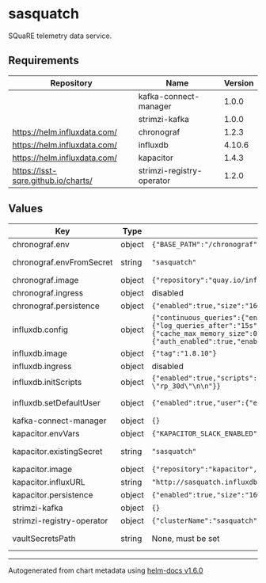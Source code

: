 # sasquatch

SQuaRE telemetry data service.

## Requirements

| Repository | Name | Version |
|------------|------|---------|
|  | kafka-connect-manager | 1.0.0 |
|  | strimzi-kafka | 1.0.0 |
| https://helm.influxdata.com/ | chronograf | 1.2.3 |
| https://helm.influxdata.com/ | influxdb | 4.10.6 |
| https://helm.influxdata.com/ | kapacitor | 1.4.3 |
| https://lsst-sqre.github.io/charts/ | strimzi-registry-operator | 1.2.0 |

## Values

| Key | Type | Default | Description |
|-----|------|---------|-------------|
| chronograf.env | object | `{"BASE_PATH":"/chronograf","CUSTOM_AUTO_REFRESH":"1s=1000","HOST_PAGE_DISABLED":true}` | Chronograf environment variables. |
| chronograf.envFromSecret | string | `"sasquatch"` | Chronograf secrets, expected keys generic_client_id, generic_client_secret and token_secret. |
| chronograf.image | object | `{"repository":"quay.io/influxdb/chronograf","tag":"1.9.3"}` | Chronograf image tag. |
| chronograf.ingress | object | disabled | Chronograf ingress configuration. |
| chronograf.persistence | object | `{"enabled":true,"size":"16Gi"}` | Chronograf data persistence configuration. |
| influxdb.config | object | `{"continuous_queries":{"enabled":false},"coordinator":{"log_queries_after":"15s","max_concurrent_queries":10,"query_timeout":"900s","write_timeout":"60s"},"data":{"cache_max_memory_size":0,"trace_logging_enabled":true,"wal_fsync_delay":"100ms"},"http":{"auth_enabled":true,"enabled":true,"max_row_limit":0}}` | Override InfluxDB configuration. See https://docs.influxdata.com/influxdb/v1.8/administration/config |
| influxdb.image | object | `{"tag":"1.8.10"}` | InfluxDB image tag. |
| influxdb.ingress | object | disabled | InfluxDB ingress configuration. |
| influxdb.initScripts | object | `{"enabled":true,"scripts":{"init.iql":"CREATE DATABASE \"telegraf\" WITH DURATION 30d REPLICATION 1 NAME \"rp_30d\"\n\n"}}` | InfluxDB Custom initialization scripts. |
| influxdb.setDefaultUser | object | `{"enabled":true,"user":{"existingSecret":"sasquatch"}}` | Default InfluxDB user, use influxb-user and influxdb-password keys from secret. |
| kafka-connect-manager | object | `{}` | Override strimzi-kafka configuration. |
| kapacitor.envVars | object | `{"KAPACITOR_SLACK_ENABLED":true}` | Kapacitor environment variables. |
| kapacitor.existingSecret | string | `"sasquatch"` | InfluxDB credentials, use influxdb-user and influxdb-password keys from secret. |
| kapacitor.image | object | `{"repository":"kapacitor","tag":"1.6.3"}` | Kapacitor image tag. |
| kapacitor.influxURL | string | `"http://sasquatch.influxdb:8086"` | InfluxDB connection URL. |
| kapacitor.persistence | object | `{"enabled":true,"size":"16Gi"}` | Chronograf data persistence configuration. |
| strimzi-kafka | object | `{}` | Override strimzi-kafka configuration. |
| strimzi-registry-operator | object | `{"clusterName":"sasquatch","operatorNamespace":"sasquatch","watchNamespace":"sasquatch"}` | strimzi-registry-operator configuration. |
| vaultSecretsPath | string | None, must be set | Path to the Vault secrets (`secret/k8s_operator/<hostname>/sasquatch`) |

----------------------------------------------
Autogenerated from chart metadata using [helm-docs v1.6.0](https://github.com/norwoodj/helm-docs/releases/v1.6.0)
